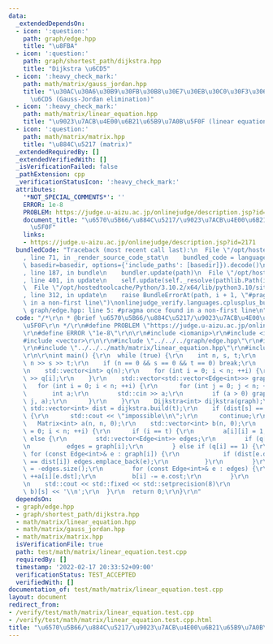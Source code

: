 ```yaml
---
data:
  _extendedDependsOn:
  - icon: ':question:'
    path: graph/edge.hpp
    title: "\u8FBA"
  - icon: ':question:'
    path: graph/shortest_path/dijkstra.hpp
    title: "Dijkstra \u6CD5"
  - icon: ':heavy_check_mark:'
    path: math/matrix/gauss_jordan.hpp
    title: "\u30AC\u30A6\u30B9\u30FB\u30B8\u30E7\u30EB\u30C0\u30F3\u306E\u6D88\u53BB\
      \u6CD5 (Gauss-Jordan elimination)"
  - icon: ':heavy_check_mark:'
    path: math/matrix/linear_equation.hpp
    title: "\u9023\u7ACB\u4E00\u6B21\u65B9\u7A0B\u5F0F (linear equation)"
  - icon: ':question:'
    path: math/matrix/matrix.hpp
    title: "\u884C\u5217 (matrix)"
  _extendedRequiredBy: []
  _extendedVerifiedWith: []
  _isVerificationFailed: false
  _pathExtension: cpp
  _verificationStatusIcon: ':heavy_check_mark:'
  attributes:
    '*NOT_SPECIAL_COMMENTS*': ''
    ERROR: 1e-8
    PROBLEM: https://judge.u-aizu.ac.jp/onlinejudge/description.jsp?id=2171
    document_title: "\u6570\u5B66/\u884C\u5217/\u9023\u7ACB\u4E00\u6B21\u65B9\u7A0B\
      \u5F0F"
    links:
    - https://judge.u-aizu.ac.jp/onlinejudge/description.jsp?id=2171
  bundledCode: "Traceback (most recent call last):\n  File \"/opt/hostedtoolcache/Python/3.10.2/x64/lib/python3.10/site-packages/onlinejudge_verify/documentation/build.py\"\
    , line 71, in _render_source_code_stat\n    bundled_code = language.bundle(stat.path,\
    \ basedir=basedir, options={'include_paths': [basedir]}).decode()\n  File \"/opt/hostedtoolcache/Python/3.10.2/x64/lib/python3.10/site-packages/onlinejudge_verify/languages/cplusplus.py\"\
    , line 187, in bundle\n    bundler.update(path)\n  File \"/opt/hostedtoolcache/Python/3.10.2/x64/lib/python3.10/site-packages/onlinejudge_verify/languages/cplusplus_bundle.py\"\
    , line 401, in update\n    self.update(self._resolve(pathlib.Path(included), included_from=path))\n\
    \  File \"/opt/hostedtoolcache/Python/3.10.2/x64/lib/python3.10/site-packages/onlinejudge_verify/languages/cplusplus_bundle.py\"\
    , line 312, in update\n    raise BundleErrorAt(path, i + 1, \"#pragma once found\
    \ in a non-first line\")\nonlinejudge_verify.languages.cplusplus_bundle.BundleErrorAt:\
    \ graph/edge.hpp: line 5: #pragma once found in a non-first line\n"
  code: "/*\r\n * @brief \u6570\u5B66/\u884C\u5217/\u9023\u7ACB\u4E00\u6B21\u65B9\u7A0B\
    \u5F0F\r\n */\r\n#define PROBLEM \"https://judge.u-aizu.ac.jp/onlinejudge/description.jsp?id=2171\"\
    \r\n#define ERROR \"1e-8\"\r\n\r\n#include <iomanip>\r\n#include <iostream>\r\n\
    #include <vector>\r\n\r\n#include \"../../../graph/edge.hpp\"\r\n#include \"../../../graph/shortest_path/dijkstra.hpp\"\
    \r\n#include \"../../../math/matrix/linear_equation.hpp\"\r\n#include \"../../../math/matrix/matrix.hpp\"\
    \r\n\r\nint main() {\r\n  while (true) {\r\n    int n, s, t;\r\n    std::cin >>\
    \ n >> s >> t;\r\n    if (n == 0 && s == 0 && t == 0) break;\r\n    --s; --t;\r\
    \n    std::vector<int> q(n);\r\n    for (int i = 0; i < n; ++i) {\r\n      std::cin\
    \ >> q[i];\r\n    }\r\n    std::vector<std::vector<Edge<int>>> graph(n);\r\n \
    \   for (int i = 0; i < n; ++i) {\r\n      for (int j = 0; j < n; ++j) {\r\n \
    \       int a;\r\n        std::cin >> a;\r\n        if (a > 0) graph[i].emplace_back(i,\
    \ j, a);\r\n      }\r\n    }\r\n    Dijkstra<int> dijkstra(graph);\r\n    const\
    \ std::vector<int> dist = dijkstra.build(t);\r\n    if (dist[s] == dijkstra.inf)\
    \ {\r\n      std::cout << \"impossible\\n\";\r\n      continue;\r\n    }\r\n \
    \   Matrix<int> a(n, n, 0);\r\n    std::vector<int> b(n, 0);\r\n    for (int i\
    \ = 0; i < n; ++i) {\r\n      if (i == t) {\r\n        a[i][i] = 1;\r\n      }\
    \ else {\r\n        std::vector<Edge<int>> edges;\r\n        if (q[i] == 0) {\r\
    \n          edges = graph[i];\r\n        } else if (q[i] == 1) {\r\n         \
    \ for (const Edge<int>& e : graph[i]) {\r\n            if (dist[e.dst] + e.cost\
    \ == dist[i]) edges.emplace_back(e);\r\n          }\r\n        }\r\n        a[i][i]\
    \ = -edges.size();\r\n        for (const Edge<int>& e : edges) {\r\n         \
    \ ++a[i][e.dst];\r\n          b[i] -= e.cost;\r\n        }\r\n      }\r\n    }\r\
    \n    std::cout << std::fixed << std::setprecision(8)\r\n              << linear_equation(a,\
    \ b)[s] << '\\n';\r\n  }\r\n  return 0;\r\n}\r\n"
  dependsOn:
  - graph/edge.hpp
  - graph/shortest_path/dijkstra.hpp
  - math/matrix/linear_equation.hpp
  - math/matrix/gauss_jordan.hpp
  - math/matrix/matrix.hpp
  isVerificationFile: true
  path: test/math/matrix/linear_equation.test.cpp
  requiredBy: []
  timestamp: '2022-02-17 20:33:52+09:00'
  verificationStatus: TEST_ACCEPTED
  verifiedWith: []
documentation_of: test/math/matrix/linear_equation.test.cpp
layout: document
redirect_from:
- /verify/test/math/matrix/linear_equation.test.cpp
- /verify/test/math/matrix/linear_equation.test.cpp.html
title: "\u6570\u5B66/\u884C\u5217/\u9023\u7ACB\u4E00\u6B21\u65B9\u7A0B\u5F0F"
---
```

